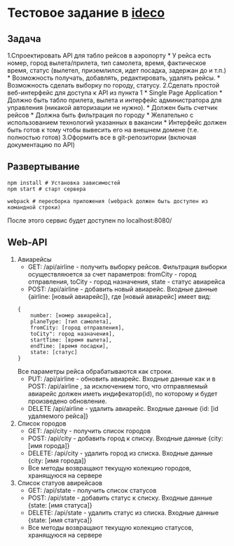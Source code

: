 # Тестовое задание в [ideco](https://ideco.ru/company/job/intern)

## Задача
1.Спроектировать API для табло рейсов в аэропорту
    * У рейса есть номер, город вылета/прилета, тип самолета, время, фактическое время, статус (вылетел, приземлился, идет посадка, задержан до и т.п.)
    * Возможность получать, добавлять, редактировать, удалять рейсы.
    * Возможность сделать выборку по городу, статусу.
2.Сделать простой веб-интерфейс для доступа к API из пункта 1
    * Single Page Application
    * Должно быть табло прилета, вылета и интерфейс администратора для управления (никакой авторизации не нужно).
    * Должен быть счетчик рейсов
    * Должна быть фильтрация по городу
    * Желательно с использованием технологий указанных в вакансии
    * Интерфейс должен быть готов к тому чтобы вывесить его на внешнем домене (т.е. полностью готов)
3.Оформить все в git-репозитории (включая документацию по API)

## Развертывание
```
npm install # Установка зависимостей
npm start # старт сервера

webpack # пересборка приложения (webpack должен быть доступен из командной строки)
```
После этого сервис будет доступен по localhost:8080/


## Web-API
1. Авиарейсы
    * GET: /api/airline - получить выборку рейсов. Фильтрация выборки осуществляюется за счет параметров: fromCity - город отправления, toCity - город назначения, state - статус авиарейса
    * POST: /api/airline - добавить новый авиарейс. Входные данные {airline: [новый авиарейс]}, где [новый авиарейс] имеет вид:
    ```
    {
        number: [номер авиарейса],
        planeType: [тип самолета],
        fromCity: [город отправления],
        toCity": город назначения],
        startTime: [время вылета],
        endTime: [время посадки],
        state: [статус]
    }
    ```
    Все параметры рейса обрабатываются как строки.
    * PUT: /api/airline - обновить авиарейс. Входные данные как и в POST: /api/airline , за исключением того, что отправляемый авиарейс должен иметь индифекатор(id), по которому и будет произведено обновление.
    * DELETE /api/airline - удалить авиарейс. Входные данные {id: [id удаляемого рейса]}
2. Список городов
    * GET: /api/city - получить список городов
    * POST: /api/city - добавить город к списку. Входные данные {city: [имя города]}
    * DELETE: /api/city - удалить город из списка. Входные данные {city: [имя города]}
    * Все методы возвращают текущую колекцию городов, хранящуюся на сервере
3. Список статуов авирейсаов
    * GET: /api/state - получить список статусов
    * POST: /api/state - добавить статус к списку. Входные данные {state: [имя статуса]}
    * DELETE: /api/state - удалить статус из списка. Входные данные {state: [имя статуса]}
    * Все методы возвращают текущую колекцию статусов, хранящуюся на сервере
